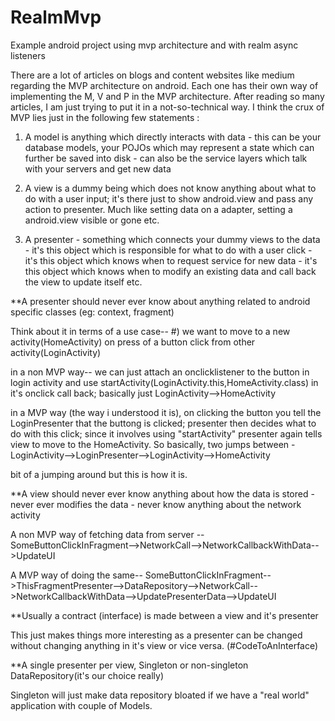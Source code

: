 # RealmMvp
Example android project using mvp architecture and with realm async listeners

There are a lot of articles on blogs and content websites like medium regarding the MVP architecture on android. Each one has their own way of implementing the M, V and P in the MVP architecture. After reading so many articles, I am just trying to put it in a not-so-technical way. I think the crux of MVP lies just in the following few statements : 

1) A model is anything which directly interacts with data - this can be your database models, your POJOs which may represent a state which can further be saved into disk - can also be the service layers which talk with your servers and get new data 

2) A view is a dummy being which does not know anything about what to do with a user input; it's there just to show android.view and pass any action to presenter. Much like setting data on a adapter, setting a android.view visible or gone etc.

3) A presenter - something which connects your dummy views to the data - it's this object which is responsible for what to do with a user click - it's this object which knows when to request service for new data - it's this object which knows when to modify an existing data and call back the view to update itself etc.

 **A presenter should never ever know about anything related to android specific classes (eg: context, fragment)
 
 Think about it in terms of a use case--
 #) we want to move to a new activity(HomeActivity) on press of a button click from other activity(LoginActivity)
 
 in a non MVP way-- we can just attach an onclicklistener to the button in login activity and use startActivity(LoginActivity.this,HomeActivity.class) in it's onclick call back; basically just LoginActivity-->HomeActivity
 
 in a MVP way (the way i understood it is), on clicking the button you tell the LoginPresenter that the buttong is clicked; presenter then decides what to do with this click; since it involves using "startActivity" presenter again tells view to move to the HomeActivity. So basically, two jumps between - LoginActivity-->LoginPresenter-->LoginActivity-->HomeActivity
 
 bit of a jumping around but this is how it is.
 
 **A view should never ever know anything about how the data is stored - never ever modifies the data - never know anything about the network activity
 
 A non MVP way of fetching data from server -- SomeButtonClickInFragment-->NetworkCall-->NetworkCallbackWithData-->UpdateUI
 
 A MVP way of doing the same-- SomeButtonClickInFragment-->ThisFragmentPresenter-->DataRepository-->NetworkCall-->NetworkCallbackWithData-->UpdatePresenterData-->UpdateUI
 
 **Usually a contract (interface) is made between a view and it's presenter
 
 This just makes things more interesting as a presenter can be changed without changing anything in it's view or vice versa.
 (#CodeToAnInterface)
 
 **A single presenter per view, Singleton or non-singleton DataRepository(it's our choice really)
 
 Singleton will just make data repository bloated if we have a "real world" application with couple of Models.
